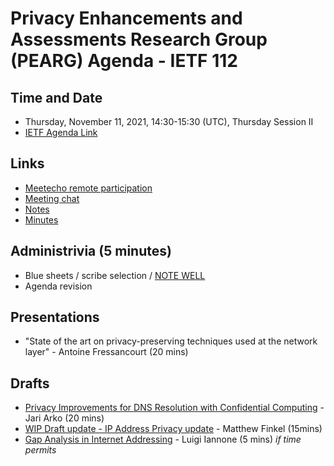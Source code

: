 # Privacy Enhancements and Assessments Research Group (PEARG) Agenda - IETF 112

## Time and Date

* Thursday, November 11, 2021, 14:30-15:30 (UTC), Thursday Session II
* [IETF Agenda Link](https://datatracker.ietf.org/meeting/112/agenda/?show=pearg)

## Links

* [Meetecho remote participation](https://meetings.conf.meetecho.com/ietf112/?group=pearg&short=&item=1)
* [Meeting chat](xmpp:pearg@jabber.ietf.org?join) 
* [Notes](https://codimd.ietf.org/notes-ietf-112-pearg) 
* [Minutes](https://datatracker.ietf.org/doc/minutes-112-pearg/)

## Administrivia (5 minutes)

* Blue sheets / scribe selection / [NOTE WELL](https://www.ietf.org/about/note-well.html) 
* Agenda revision

## Presentations

* "State of the art on privacy-preserving techniques used at the network layer" - Antoine Fressancourt  (20 mins)

## Drafts

* [Privacy Improvements for DNS Resolution with Confidential Computing](https://datatracker.ietf.org/doc/html/draft-arkko-dns-confidential) - Jari Arko (20 mins)
* [WIP Draft update - IP Address Privacy update](https://github.com/ShivanKaul/draft-ip-address-privacy) - Matthew Finkel (15mins)
* [Gap Analysis in Internet Addressing](https://datatracker.ietf.org/doc/draft-jia-intarea-internet-addressing-gap-analysis/) - Luigi Iannone (5 mins) *if time permits*
